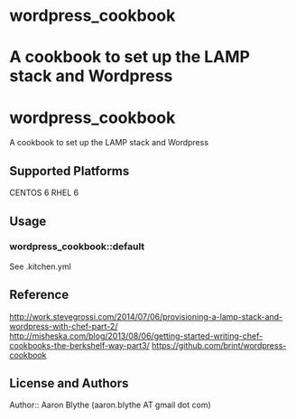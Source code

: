 # wordpress_cookbook
A cookbook to set up the LAMP stack and Wordpress
=======
# wordpress_cookbook

A cookbook to set up the LAMP stack and Wordpress

## Supported Platforms

CENTOS 6
RHEL 6


## Usage

### wordpress_cookbook::default

See .kitchen.yml

## Reference

http://work.stevegrossi.com/2014/07/06/provisioning-a-lamp-stack-and-wordpress-with-chef-part-2/
http://misheska.com/blog/2013/08/06/getting-started-writing-chef-cookbooks-the-berkshelf-way-part3/
https://github.com/brint/wordpress-cookbook

## License and Authors

Author:: Aaron Blythe (aaron.blythe AT gmail dot com)
